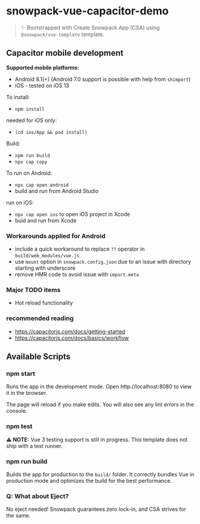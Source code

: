 # snowpack-vue-capacitor-demo

> ✨ Bootstrapped with Create Snowpack App (CSA) using `@snowpack/vue-template` template.

## Capacitor mobile development

**Supported mobile platforms:**

- Android 8.1(+) (Android 7.0 support is possible with help from `shimport`)
- iOS - tested on iOS 13

To install:

- `npm install`

needed for iOS only:

- `(cd ios/App && pod install)`

Build:

- `npm run build`
- `npx cap copy`

To run on Android:

- `npx cap open android`
- build and run from Android Studio

run on iOS:

- `npx cap open ios` to open iOS project in Xcode
- buid and run from Xcode

### Workarounds applied for Android

- include a quick workaround to replace `??` operator in `build/web_modules/vue.js`
- use `mount` option in `snowpack.config.json` due to an issue with directory starting with underscore
- remove HMR code to avoid issue with `import.meta`

### Major TODO items

- Hot reload functionality

### recommended reading

- https://capacitorjs.com/docs/getting-started
- https://capacitorjs.com/docs/basics/workflow

## Available Scripts

### npm start

Runs the app in the development mode.
Open http://localhost:8080 to view it in the browser.

The page will reload if you make edits.
You will also see any lint errors in the console.

### npm test

**⚠️ NOTE:** Vue 3 testing support is still in progress. This template does not ship with a test runner.

### npm run build

Builds the app for production to the `build/` folder.
It correctly bundles Vue in production mode and optimizes the build for the best performance.

### Q: What about Eject?

No eject needed! Snowpack guarantees zero lock-in, and CSA strives for the same.
